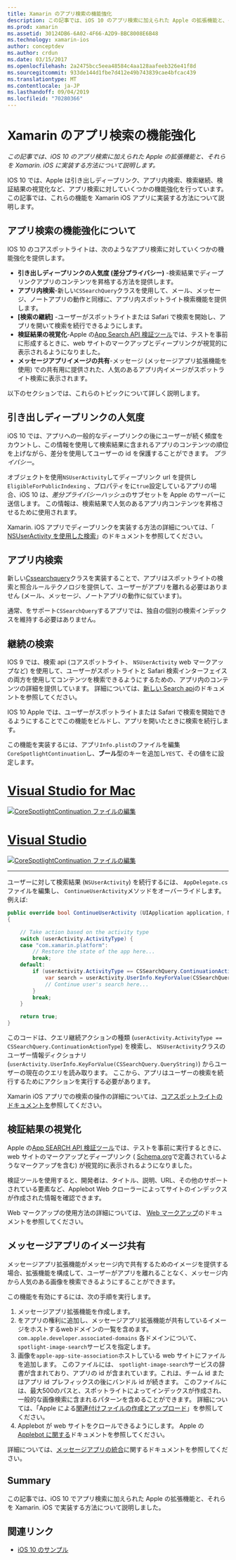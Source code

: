 ```yaml
---
title: Xamarin のアプリ検索の機能強化
description: この記事では、iOS 10 のアプリ検索に加えられた Apple の拡張機能と、それらを Xamarin. iOS に実装する方法について説明します。
ms.prod: xamarin
ms.assetid: 30124DB6-6A02-4F66-A2D9-BBC8008E6B48
ms.technology: xamarin-ios
author: conceptdev
ms.author: crdun
ms.date: 03/15/2017
ms.openlocfilehash: 2a2475bcc5eea48584c4aa128aafeeb326e41f8d
ms.sourcegitcommit: 933de144d1fbe7d412e49b743839cae4bfcac439
ms.translationtype: MT
ms.contentlocale: ja-JP
ms.lasthandoff: 09/04/2019
ms.locfileid: "70280366"
---
```

# <a name="app-search-enhancements-in-xamarinios"></a>Xamarin のアプリ検索の機能強化

_この記事では、iOS 10 のアプリ検索に加えられた Apple の拡張機能と、それらを Xamarin. iOS に実装する方法について説明します。_

IOS 10 では、Apple は引き出しディープリンク、アプリ内検索、検索継続、検証結果の視覚化など、アプリ検索に対していくつかの機能強化を行っています。 この記事では、これらの機能を Xamarin iOS アプリに実装する方法について説明します。

## <a name="about-app-search-enhancements"></a>アプリ検索の機能強化について

IOS 10 のコアスポットライトは、次のようなアプリ検索に対していくつかの機能強化を提供します。

- **引き出しディープリンクの人気度 (差分プライバシー)** -検索結果でディープリンクアプリのコンテンツを昇格する方法を提供します。
- **アプリ内検索**-新しい`CSSearchQuery`クラスを使用して、メール、メッセージ、ノートアプリの動作と同様に、アプリ内スポットライト検索機能を提供します。
- **[検索の継続]** -ユーザーがスポットライトまたは Safari で検索を開始し、アプリを開いて検索を続行できるようにします。
- **検証結果の視覚化**-Apple の[App Search API 検証ツール](https://search.developer.apple.com/appsearch-validation-tool)では、テストを事前に形成するときに、web サイトのマークアップとディープリンクが視覚的に表示されるようになりました。
- **メッセージアプリイメージの共有**-メッセージ (メッセージアプリ拡張機能を使用) での共有用に提供された、人気のあるアプリ内イメージがスポットライト検索に表示されます。

以下のセクションでは、これらのトピックについて詳しく説明します。

## <a name="crowdsourced-deep-link-popularity"></a>引き出しディープリンクの人気度

iOS 10 では、アプリへの一般的なディープリンクの後にユーザーが続く頻度をカウントし、この情報を使用して検索結果に含まれるアプリのコンテンツの順位を上げながら、差分を使用してユーザーの id を保護することができます。 *プライバシー*。

オブジェクトを使用`NSUserActivity`してディープリンク url を提供し`EligibleForPublicIndexing` 、プロパティをに`true`設定しているアプリの場合、iOS 10 は、*差分プライバシーハッシュ*のサブセットを Apple のサーバーに送信します。 この情報は、検索結果で人気のあるアプリ内コンテンツを昇格させるために使用されます。

Xamarin. iOS アプリでディープリンクを実装する方法の詳細については、「 [NSUserActivity を使用した検索](~/ios/platform/search/nsuseractivity.md)」のドキュメントを参照してください。

## <a name="in-app-searching"></a>アプリ内検索

新しい[Cssearchquery](https://developer.apple.com/reference/corespotlight/cssearchquery)クラスを実装することで、アプリはスポットライトの検索と照合ルールテクノロジを提供して、ユーザーがアプリを離れる必要はありません (メール、メッセージ、ノートアプリの動作に似ています)。

通常、をサポート`CSSearchQuery`するアプリでは、独自の個別の検索インデックスを維持する必要はありません。

## <a name="search-continuation"></a>継続の検索

IOS 9 では、検索 api (コアスポットライト、 `NSUserActivity` web マークアップなど) を使用して、ユーザーがスポットライトと Safari 検索インターフェイスの両方を使用してコンテンツを検索できるようにするための、アプリ内のコンテンツの詳細を提供しています。 詳細については、[新しい Search api](~/ios/platform/search/index.md)のドキュメントを参照してください。

IOS 10 Apple では、ユーザーがスポットライトまたは Safari で検索を開始できるようにすることでこの機能をビルドし、アプリを開いたときに検索を続行します。

この機能を実装するには、アプリ`Info.plist`のファイルを編集`CoreSpotlightContinuation`し、**ブール**型のキーを追加し`YES`て、その値をに設定します。

# <a name="visual-studio-for-mactabmacos"></a>[Visual Studio for Mac](#tab/macos)

[![](app-search-enhancements-images/search01.png "CoreSpotlightContinuation ファイルの編集")](app-search-enhancements-images/search01.png#lightbox)

# <a name="visual-studiotabwindows"></a>[Visual Studio](#tab/windows)

[![](app-search-enhancements-images/searchw01.png "CoreSpotlightContinuation ファイルの編集")](app-search-enhancements-images/search01.png#lightbox)

-----

ユーザーに対して検索結果 (`NSUserActivity`) を続行するには、 `AppDelegate.cs`ファイルを編集し、 `ContinueUserActivity`メソッドをオーバーライドします。 例えば:

```csharp
public override bool ContinueUserActivity (UIApplication application, NSUserActivity userActivity, UIApplicationRestorationHandler completionHandler)
{

    // Take action based on the activity type
    switch (userActivity.ActivityType) {
    case "com.xamarin.platform":
        // Restore the state of the app here...
        break;
    default:
        if (userActivity.ActivityType == CSSearchQuery.ContinuationActionType) {
            var search = userActivity.UserInfo.KeyForValue(CSSearchQuery.QueryString);
            // Continue user's search here...
        }
        break;
    }

    return true;
}
```

このコードは、クエリ継続アクションの種類 (`userActivity.ActivityType == CSSearchQuery.ContinuationActionType`) を検索し、 `NSUserActivity`クラスのユーザー情報ディクショナリ (`userActivity.UserInfo.KeyForValue(CSSearchQuery.QueryString)`) からユーザーの現在のクエリを読み取ります。 ここから、アプリはユーザーの検索を続行するためにアクションを実行する必要があります。

Xamarin iOS アプリでの検索の操作の詳細については、[コアスポットライトのドキュメントを](~/ios/platform/search/corespotlight.md)参照してください。

## <a name="visualization-of-validation-results"></a>検証結果の視覚化

Apple の[App SEARCH API 検証ツール](https://search.developer.apple.com/appsearch-validation-tool)では、テストを事前に実行するときに、web サイトのマークアップとディープリンク ( [Schema.org](http://schema.org/)で定義されているようなマークアップを含む) が視覚的に表示されるようになりました。

検証ツールを使用すると、開発者は、タイトル、説明、URL、その他のサポートされている要素など、Applebot Web クローラーによってサイトのインデックスが作成された情報を確認できます。

Web マークアップの使用方法の詳細については、 [Web マークアップ](~/ios/platform/search/web-markup.md)のドキュメントを参照してください。

## <a name="message-app-image-sharing"></a>メッセージアプリのイメージ共有

メッセージアプリ拡張機能がメッセージ内で共有するためのイメージを提供する場合、拡張機能を構成して、ユーザーがアプリを離れることなく、メッセージ内から人気のある画像を検索できるようにすることができます。

この機能を有効にするには、次の手順を実行します。

1. メッセージアプリ拡張機能を作成します。
2. をアプリの権利に追加し、メッセージアプリ拡張機能が共有しているイメージをホストするwebドメインの一覧を含めます。`com.apple.developer.associated-domains` 各ドメインについて、 `spotlight-image-search`サービスを指定します。
3. 画像を`apple-app-site-association`ホストしている web サイトにファイルを追加します。 このファイルには、 `spotlight-image-search`サービスの辞書が含まれており、アプリの id が含まれています。これは、チーム id またはアプリ id プレフィックスの後にバンドル id が続きます。 このファイルには、最大500のパスと、スポットライトによってインデックスが作成され、一般的な画像検索に含まれるパターンを含めることができます。 詳細については、「Apple による[関連付けファイルの作成とアップロード](https://developer.apple.com/library/prerelease/content/documentation/General/Conceptual/AppSearch/UniversalLinks.html#//apple_ref/doc/uid/TP40016308-CH12-SW4)」を参照してください。
4. Applebot が web サイトをクロールできるようにします。 Apple の[Applebot に関する](https://support.apple.com/HT204683)ドキュメントを参照してください。

詳細については、[メッセージアプリの統合](~/ios/platform/message-app-integration/index.md)に関するドキュメントを参照してください。

## <a name="summary"></a>Summary

この記事では、iOS 10 でアプリ検索に加えられた Apple の拡張機能と、それらを Xamarin. iOS で実装する方法について説明しました。



## <a name="related-links"></a>関連リンク

- [iOS 10 のサンプル](https://docs.microsoft.com/samples/browse/?products=xamarin&term=Xamarin.iOS+iOS10)
